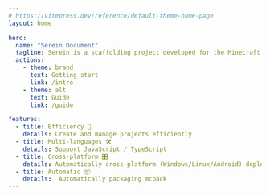 ```yaml
---
# https://vitepress.dev/reference/default-theme-home-page
layout: home

hero:
  name: "Serein Document"
  tagline: Serein is a scaffolding project developed for the Minecraft Bedrock Edition Script API to help developers create and manage projects efficiently and elegantly.
  actions:
    - theme: brand
      text: Getting start
      link: /intro
    - theme: alt
      text: Guide
      link: /guide

features:
  - title: Efficiency 🚀
    details: Create and manage projects efficiently
  - title: Multi-languages 🛠️
    details: Support JavaScript / TypeScript
  - title: Cross-platform 🎛️
    details: Automatically cross-platform (Windows/Linux/Android) deployment with Hot Reload
  - title: Automatic 📦
    details:  Automatically packaging mcpack
---
```


